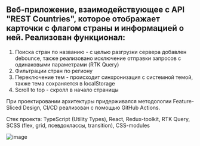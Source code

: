 ## Веб-приложение, взаимодействующее с API "REST Countries", которое отображает карточки с флагом страны и информацией о ней. Реализован функционал:
1) Поиска стран по названию - с целью разгрузки сервера добавлен debounce, также реализовано исключение отправки запросов с одинаковыми параметрами (RTK Query)
2) Фильтрации стран по региону
3) Переключение тем - происходит синхронизация с системной темой, также тема сохраняется в localStorage
4) Scroll to top - скролл в начало страницы

При проектировании архитектуры придерживался методологии Feature-Sliced Design, CI/CD реализован с помощью GitHub Actions.

Стек проекта: TypeScript (Utility Types), React, Redux-toolkit, RTK Query, SCSS (flex, grid, псевдоклассы, transition), CSS-modules

![image](https://github.com/user-attachments/assets/c3715d8a-497f-4864-9e42-ffa38b7b07ee)

